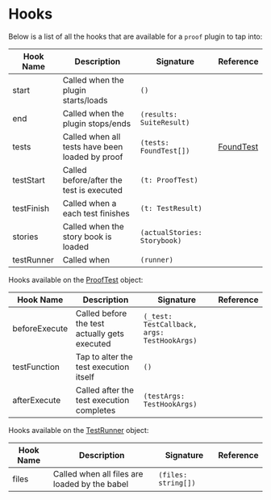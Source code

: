 # Hooks

Below is a list of all the hooks that are available for a `proof` plugin to tap into:

| Hook Name       | Description                                         | Signature                              | Reference       |
|-----------------|-----------------------------------------------------|----------------------------------------|-----------------|
| start           | Called when the plugin starts/loads                 | `()`                                   |                 |
| end             | Called when the plugin stops/ends                   | `(results: SuiteResult)`               |                 |
| tests           | Called when all tests have been loaded by proof     | `(tests: FoundTest[])`                 | [FoundTest](https://github.com/intuit/proof/blob/42aa0d3e85182b981bec61c2a44674537ed893f7/packages/core/src/runner.ts#L8) |
| testStart       | Called before/after the test is executed            | `(t: ProofTest)`                       |                 |
| testFinish      | Called when a each test finishes                    | `(t: TestResult)`                      |                 |
| stories         | Called when the story book is loaded                | `(actualStories: Storybook)`           |                 |
| testRunner      | Called when                                         | `(runner)`                             |                 |

Hooks available on the [ProofTest](https://github.com/intuit/proof/blob/42aa0d3e85182b981bec61c2a44674537ed893f7/packages/core/src/proof-test.ts#L16) object:

| Hook Name       | Description                                         | Signature                                    | Reference       |
|-----------------|-----------------------------------------------------|----------------------------------------------|-----------------|
| beforeExecute   | Called before the test actually gets executed       | `(_test: TestCallback, args: TestHookArgs)`  |                 |
| testFunction    | Tap to alter the test execution itself              | `()`                                         |                 |
| afterExecute    | Called after the test execution completes           | `(testArgs: TestHookArgs)`                   |                 |

Hooks available on the [TestRunner](https://github.com/intuit/proof/blob/42aa0d3e85182b981bec61c2a44674537ed893f7/packages/core/src/runner.ts#L14) object:

| Hook Name       | Description                                         | Signature                                    | Reference       |
|-----------------|-----------------------------------------------------|----------------------------------------------|-----------------|
| files           | Called when all files are loaded by the babel       | `(files: string[])`                          |                 |

